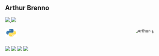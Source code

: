 ## Arthur Brenno
<div align="left">
<a href="https://github.com/Arthur-Brenno">
<img height="180em" src="https://github-readme-stats.vercel.app/api?username=Arthur-Brenno&show_icons=true&theme=dark&include_all_commits=true&count_private=true"/>
<img height="180em" src="https://github-readme-stats.vercel.app/api/top-langs/?username=Arthur-Brenno&layout=compact&langs_count=7&theme=dark"/>
</div>
<div style="display: inline_block"><br>
<img align="center" alt="Arthur-Python" height="30" width="40" src="https://raw.githubusercontent.com/devicons/devicon/master/icons/python/python-original.svg">
<img align="right" alt="Arthur-pic" height="150" style="border-radius:50px;" src="https://cdn.discordapp.com/attachments/742794590146265229/1027201245305389107/Sem_Titulo-1.png?width=676&height=676">
</div>
  
  ##
 
<div> 
  <a href="https://www.youtube.com/channel/UC3vhRhFVlr3CxvHlpudPb2A" target="_blank"><img src="https://img.shields.io/badge/YouTube-FF0000?style=for-the-badge&logo=youtube&logoColor=white" target="_blank"></a>
 <a href="https://discord.gg/etyWq8NUpN" target="_blank"><img src="https://img.shields.io/badge/Discord-7289DA?style=for-the-badge&logo=discord&logoColor=white" target="_blank"></a> 
  <a href = "mailto:arthurbreno009@gmail.com"><img src="https://img.shields.io/badge/-Gmail-%23333?style=for-the-badge&logo=gmail&logoColor=white" target="_blank"></a>
  <a href="https://www.linkedin.com/in/arthur-brenno-1691b61a6/" target="_blank"><img src="https://img.shields.io/badge/-LinkedIn-%230077B5?style=for-the-badge&logo=linkedin&logoColor=white" target="_blank"></a> 
  
</div>
